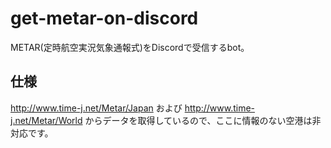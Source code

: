 # get-metar-on-discord
METAR(定時航空実況気象通報式)をDiscordで受信するbot。

## 仕様
http://www.time-j.net/Metar/Japan および http://www.time-j.net/Metar/World からデータを取得しているので、ここに情報のない空港は非対応です。

